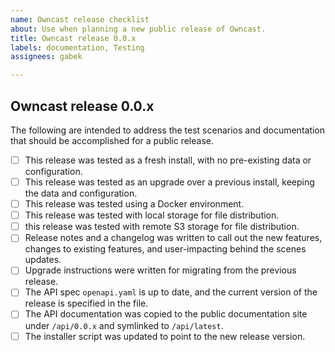 ```yaml
---
name: Owncast release checklist
about: Use when planning a new public release of Owncast.
title: Owncast release 0.0.x
labels: documentation, Testing
assignees: gabek

---
```


## Owncast release 0.0.x

The following are intended to address the test scenarios and documentation that should be accomplished for a public release.

- [ ] This release was tested as a fresh install, with no pre-existing data or configuration.
- [ ] This release was tested as an upgrade over a previous install, keeping the data and configuration.
- [ ] This release was tested using a Docker environment.
- [ ] This release was tested with local storage for file distribution.
- [ ] this release was tested with remote S3 storage for file distribution.
- [ ] Release notes and a changelog was written to call out the new features, changes to existing features, and user-impacting behind the scenes updates.
- [ ] Upgrade instructions were written for migrating from the previous release.
- [ ] The API spec `openapi.yaml` is up to date, and the current version of the release is specified in the file.
- [ ] The API documentation was copied to the public documentation site under `/api/0.0.x` and symlinked to `/api/latest`.
- [ ] The installer script was updated to point to the new release version.
